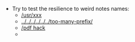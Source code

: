 - Try to test the resilience to weird notes names:
    - [/usr/xxx](./_usr_xxx.md)
    - [../../../../../../too-many-prefix/](./.._.._.._.._.._.._too-many-prefix_.md)
    - [/pdf hack](<./_pdf hack.md>)
    - 